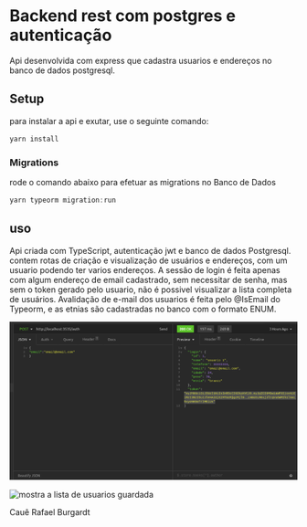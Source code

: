 # Backend rest com postgres e autenticação

Api desenvolvida com express que cadastra usuarios e endereços no banco de dados postgresql.


## Setup

para instalar a api e exutar, use o seguinte comando:

```bash
yarn install
```


### Migrations

rode o comando abaixo para efetuar as migrations no Banco de Dados

```js
yarn typeorm migration:run
```

## uso

Api criada com TypeScript, autenticação jwt e banco de dados Postgresql.
contem rotas de criação e visualização de usuários e endereços, com um usuario podendo ter  varios endereços. A sessão de login
é feita apenas com algum endereço de email cadastrado, sem necessitar de senha, mas sem o token gerado pelo usuario, não é possivel visualizar a lista completa de usuários.
Avalidação de e-mail dos usuarios é feita pelo @IsEmail do Typeorm, e as etnias são cadastradas no banco com o formato ENUM.
 
![mostra o token gerado](tokengerado.png)

![mostra a lista de usuarios guardada](criacaodeusuarios.png)


Cauê Rafael Burgardt
